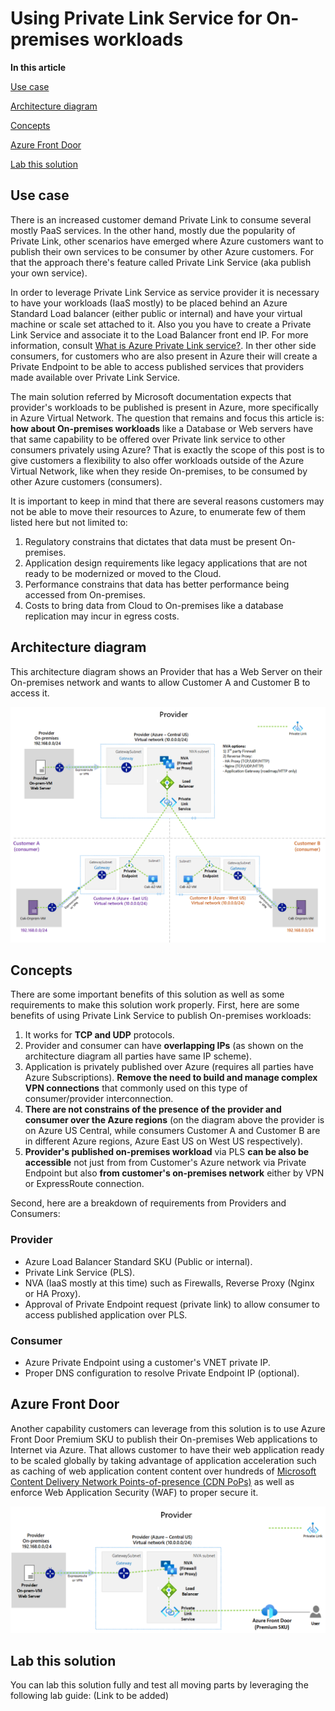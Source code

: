 # Using Private Link Service for On-premises workloads

**In this article**

[Use case](#Usecase)

[Architecture diagram](#Architecturediagram)

[Concepts](#Concepts)

[Azure Front Door](#AzureFrontDoor)

[Lab this solution](#Labthissolution)

## Use case

 There is an increased customer demand Private Link to consume several mostly PaaS services. In the other hand, mostly due the popularity of Private Link, other scenarios have emerged where Azure customers want to publish their own services to be consumer by other Azure customers. For that the approach there's feature called Private Link Service (aka publish your own service).

In order to leverage Private Link Service as service provider it is necessary to have your workloads (IaaS mostly) to be placed behind an Azure Standard Load balancer (either public or internal) and have your virtual machine or scale set attached to it. Also you you have to create a Private Link Service and associate it to the Load Balancer front end IP. For more information, consult [What is Azure Private Link service?](https://docs.microsoft.com/en-us/azure/private-link/private-link-service-overview). In ther other side consumers, for customers who are also present in Azure their will create a Private Endpoint to be able to access published services that providers made available over Private Link Service.

The main solution referred by Microsoft documentation expects that provider's workloads to be published is present in Azure, more specifically in Azure Virtual Network. The question that remains and focus this article is: **how about On-premises workloads** like a Database or Web servers have that same capability to be offered over Private link service to other consumers privately using Azure?  That is exactly the scope of this post is to give customers a flexibility to also offer workloads outside of the Azure Virtual Network, like when they reside On-premises, to be consumed by other Azure customers (consumers).

It is important to keep in mind that there are several reasons customers may not be able to move their resources to Azure, to enumerate few of them listed here but not limited to:

1. Regulatory constrains that dictates that data must be present On-premises.
2. Application design requirements like legacy applications that are not ready to be modernized or moved to the Cloud.
3. Performance constrains that data has better performance being accessed from On-premises.
4. Costs to bring data from Cloud to On-premises like a database replication may incur in egress costs.

## Architecture diagram

This architecture diagram shows an Provider that has a Web Server on their On-premises network and wants to allow Customer A and Customer B to access it.

![On-prem-Provider-to-consumers](./media/On-prem-provider-consumers.png)

## Concepts

There are some important benefits of this solution as well as some  requirements to make this solution work properly. First, here are some benefits of using Private Link Service to publish On-premises workloads:

1. It works for **TCP and UDP** protocols.
2. Provider and consumer can have **overlapping IPs** (as shown on the architecture diagram all parties have same IP scheme).
3. Application is privately published over Azure (requires all parties have Azure Subscriptions). **Remove the need to build and manage complex VPN connections** that commonly used on this type of consumer/provider interconnection.
4. **There are not constrains of the presence of the provider and consumer over the Azure regions** (on the diagram above the provider is on Azure US Central, while consumers Customer A and Customer B are in different Azure regions, Azure East US on West US respectively).
5. **Provider's published on-premises workload** via PLS **can be also be accessible** not just from from Customer's Azure network via Private Endpoint but also **from customer's on-premises network** either by VPN or ExpressRoute connection.

Second, here are a breakdown of requirements from Providers and Consumers:

### Provider

- Azure Load Balancer Standard SKU (Public or internal).
- Private Link Service (PLS).
- NVA (IaaS mostly at this time) such as Firewalls, Reverse Proxy (Nginx or HA Proxy).
- Approval of Private Endpoint request (private link) to allow consumer to access published application over PLS.

### Consumer

- Azure Private Endpoint using a customer's VNET private IP.
- Proper DNS configuration to resolve Private Endpoint IP (optional).

## Azure Front Door

Another capability customers can leverage from this solution is to use Azure Front Door Premium SKU to publish their On-premises Web applications to Internet via Azure. That allows customer to have their web application ready to be scaled globally by taking advantage of application acceleration such as caching of web application content content over hundreds of [Microsoft Content Delivery Network Points-of-presence (CDN PoPs)](https://docs.microsoft.com/en-us/azure/cdn/cdn-pop-locations) as well as enforce Web Application Security (WAF) to proper secure it.

![On-prem-Provider-FrontDoor](./media/On-prem-provider-frontdoor.png)

## Lab this solution

You can lab this solution fully and test all moving parts by leveraging the following lab guide: (Link to be added)
